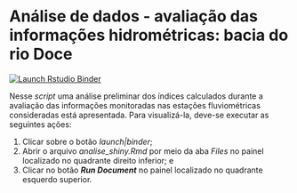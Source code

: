 # Análise de dados - avaliação das informações hidrométricas: bacia do rio Doce

<!-- badges: start -->
  [![Launch Rstudio Binder](http://mybinder.org/badge_logo.svg)](https://mybinder.org/v2/gh/karthik/binder-test/master?urlpath=rstudio)
  <!-- badges: end -->

Nesse *script* uma análise preliminar dos índices calculados durante a avaliação das informações monitoradas nas estações fluviométricas consideradas está apresentada. Para visualizá-la, deve-se executar as seguintes ações:

1. Clicar sobre o botão *launch|binder*;
2. Abrir o arquivo *analise_shiny.Rmd* por meio da aba *Files* no painel localizado no quadrante direito inferior; e
3. Clicar no botão ***Run Document*** no painel localizado no quadrante esquerdo superior.

